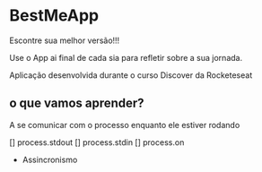 # BestMeApp
Escontre sua melhor versão!!!

Use o App ai final de cada sia para refletir sobre a sua jornada.

Aplicação desenvolvida durante o curso Discover da Rocketeseat

## o que vamos aprender?


A se comunicar com o processo enquanto ele estiver rodando

[] process.stdout
[] process.stdin
[] process.on

* Assincronismo